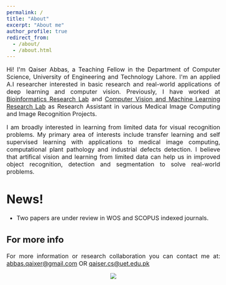 ```yaml
---
permalink: /
title: "About"
excerpt: "About me"
author_profile: true
redirect_from: 
  - /about/
  - /about.html
---
```


<style type="text/css"> body{ font-size: 12pt; text-align:justify; } </style> 

Hi! I'm Qaiser Abbas, a Teaching Fellow in the Department of Computer Science, University of Engineering and Technology Lahore. I'm an applied A.I researcher interested in basic research and real-world applications of deep learning and computer vision. Previously, I have worked at [Bioinformatics Research Lab](https://www.kics.edu.pk/labs/about/brl) and [Computer Vision and Machine Learning Research Lab](https://www.kics.edu.pk/labs/about/22) as Research Assistant in various Medical Image Computing and Image Recognition Projects.

I am broadly interested in learning from limited data for visual recognition problems. My primary area of interests include transfer learning and self supervised learning with applications to medical image computing, computational plant pathology and industrial defects detection. I believe that artifical vision and learning from limited data can help us in improved object recognition, detection and segmentation to solve real-world problems. 

News!
======
* Two papers are under review in WOS and SCOPUS indexed journals.


For more info
------
For more information or research collaboration you can contact me at:
abbas.qaixer@gmail.com OR qaiser.cs@uet.edu.pk

<body>
  <center>
  <a href='https://clustrmaps.com/site/1bqj0'  title='Visit tracker'><img src='//clustrmaps.com/map_v2.png?cl=ffffff&w=590&t=tt&d=umW6HTj3nKxn1VBVj_CbN-6LLwIAJOY_MRZ_UQmcHYU&co=4183b2&ct=ffffff'/></a>
  </center>
  </body>
